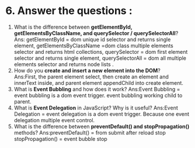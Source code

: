 

# 6. Answer the questions :

1. What is the difference between **getElementById, getElementsByClassName, and querySelector / querySelectorAll**?  
  Ans: getElementById = dom unique id selector and returns single element,
       getElementsByClassName =dom class multiple elements selector and returns html collections,
       querySelector = dom first element selector and returns single element,
       querySelectorAll = dom all multiple elements selector and returns node lists .  
2. How do you **create and insert a new element into the DOM**?  
  Ans:First, the parent element select, then create an element and innerText inside, and  parent element appendChild into create element.
3. What is **Event Bubbling** and how does it work?
  Ans:Event Bubbling = event bubbling is a dom event trigger. event bubbling working child to parent.
4. What is **Event Delegation** in JavaScript? Why is it useful?
  Ans:Event Delegation =  event delegation is a dom event trigger. Because one event delegation multiple event control.
5. What is the difference between **preventDefault() and stopPropagation()** methods?
  Ans:preventDefault() = from submit after reload stop
      stopPropagation() = event bubble stop










